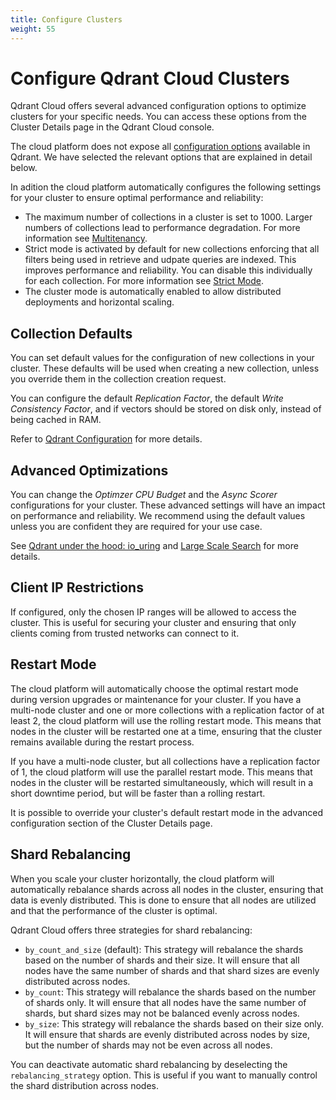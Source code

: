 ```yaml
---
title: Configure Clusters
weight: 55
---
```


# Configure Qdrant Cloud Clusters

Qdrant Cloud offers several advanced configuration options to optimize clusters for your specific needs. You can access these options from the Cluster Details page in the Qdrant Cloud console.

The cloud platform does not expose all [configuration options](/documentation/guides/configuration/) available in Qdrant. We have selected the relevant options that are explained in detail below.

In adition the cloud platform automatically configures the following settings for your cluster to ensure optimal performance and reliability:

* The maximum number of collections in a cluster is set to 1000. Larger numbers of collections lead to performance degradation. For more information see [Multitenancy](/documentation/guides/multiple-partitions/).
* Strict mode is activated by default for new collections enforcing that all filters being used in retrieve and udpate queries are indexed. This improves performance and reliability. You can disable this individually for each collection. For more information see [Strict Mode](/documentation/guides/administration/#strict-mode).
* The cluster mode is automatically enabled to allow distributed deployments and horizontal scaling.

## Collection Defaults

You can set default values for the configuration of new collections in your cluster. These defaults will be used when creating a new collection, unless you override them in the collection creation request.

You can configure the default *Replication Factor*, the default *Write Consistency Factor*, and if vectors should be stored on disk only, instead of being cached in RAM.

Refer to [Qdrant Configuration](/documentation/guides/configuration/#configuration-options) for more details.

## Advanced Optimizations

You can change the *Optimzer CPU Budget* and the *Async Scorer* configurations for your cluster. These advanced settings will have an impact on performance and reliability. We recommend using the default values unless you are confident they are required for your use case.

See [Qdrant under the hood: io_uring](/articles/io_uring/#and-what-about-qdrant) and [Large Scale Search](/documentation/database-tutorials/large-scale-search/) for more details.

## Client IP Restrictions

If configured, only the chosen IP ranges will be allowed to access the cluster. This is useful for securing your cluster and ensuring that only clients coming from trusted networks can connect to it.

## Restart Mode

The cloud platform will automatically choose the optimal restart mode during version upgrades or maintenance for your cluster. If you have a multi-node cluster and one or more collections with a replication factor of at least 2, the cloud platform will use the rolling restart mode. This means that nodes in the cluster will be restarted one at a time, ensuring that the cluster remains available during the restart process.

If you have a multi-node cluster, but all collections have a replication factor of 1, the cloud platform will use the parallel restart mode. This means that nodes in the cluster will be restarted simultaneously, which will result in a short downtime period, but will be faster than a rolling restart.

It is possible to override your cluster's default restart mode in the advanced configuration section of the Cluster Details page.

## Shard Rebalancing

When you scale your cluster horizontally, the cloud platform will automatically rebalance shards across all nodes in the cluster, ensuring that data is evenly distributed. This is done to ensure that all nodes are utilized and that the performance of the cluster is optimal.

Qdrant Cloud offers three strategies for shard rebalancing:

* `by_count_and_size` (default): This strategy will rebalance the shards based on the number of shards and their size. It will ensure that all nodes have the same number of shards and that shard sizes are evenly distributed across nodes.
* `by_count`: This strategy will rebalance the shards based on the number of shards only. It will ensure that all nodes have the same number of shards, but shard sizes may not be balanced evenly across nodes.
* `by_size`: This strategy will rebalance the shards based on their size only. It will ensure that shards are evenly distributed across nodes by size, but the number of shards may not be even across all nodes.

You can deactivate automatic shard rebalancing by deselecting the `rebalancing_strategy` option. This is useful if you want to manually control the shard distribution across nodes.
